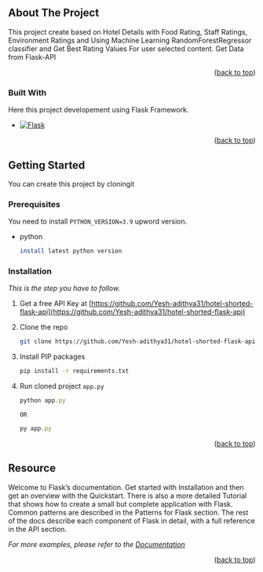 <!-- Improved compatibility of back to top link: See: https://github.com/othneildrew/Best-README-Template/pull/73 -->
<a name="readme-top"></a>
<!--
*** Thanks for checking out the Best-README-Template. If you have a suggestion
*** that would make this better, please fork the repo and create a pull request
*** or simply open an issue with the tag "enhancement".
*** Don't forget to give the project a star!
*** Thanks again! Now go create something AMAZING! :D
-->


<!-- ABOUT THE PROJECT -->
## About The Project

This project create based on Hotel Details with Food Rating, Staff Ratings, Environment Ratings and Using Machine Learning RandomForestRegressor classifier and Get Best Rating Values For user selected content. Get Data from Flask-API


<p align="right">(<a href="#readme-top">back to top</a>)</p>



### Built With

Here this project developement using Flask Framework.

* [![Flask][Flask-url]][Flask]

<p align="right">(<a href="#readme-top">back to top</a>)</p>



<!-- GETTING STARTED -->
## Getting Started

You can create this project by cloningit

### Prerequisites

You need to install `PYTHON_VERSION=3.9` upword version.
* python
  ```sh
  install latest python version
  ```

### Installation

_This is the step you have to follow._

1. Get a free API Key at [https://github.com/Yesh-adithya31/hotel-shorted-flask-api](https://github.com/Yesh-adithya31/hotel-shorted-flask-api)
2. Clone the repo
   ```sh
   git clone https://github.com/Yesh-adithya31/hotel-shorted-flask-api.git
   ```
3. Install PIP packages
   ```sh
   pip install -r requirements.txt
   ```
4. Run cloned project `app.py`
   ```js
   python app.py
   ```
   `OR`
   
   ```js
   py app.py
   ```

<p align="right">(<a href="#readme-top">back to top</a>)</p>



<!-- USAGE EXAMPLES -->
## Resource

Welcome to Flask’s documentation. Get started with Installation and then get an overview with the Quickstart. There is also a more detailed Tutorial that shows how to create a small but complete application with Flask. Common patterns are described in the Patterns for Flask section. The rest of the docs describe each component of Flask in detail, with a full reference in the API section.

_For more examples, please refer to the [Documentation](https://flask.palletsprojects.com/en/2.3.x)_

<p align="right">(<a href="#readme-top">back to top</a>)</p>




<!-- MARKDOWN LINKS & IMAGES -->
<!-- https://www.markdownguide.org/basic-syntax/#reference-style-links -->
[linkedin-url]: https://linkedin.com/in/othneildrew
[product-screenshot]: images/screenshot.png
[Flask]: https://flask.palletsprojects.com/en/2.3.x/
[Flask-url]: https://img.shields.io/badge/flask-78c7d1?style=for-the-badge&logo=flask&logoColor=white
